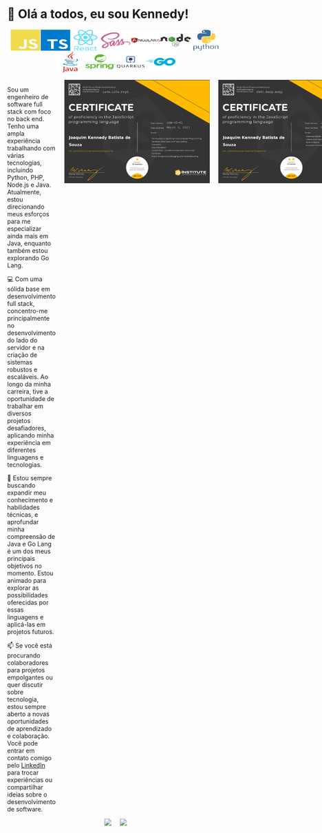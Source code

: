 <main>
<h1>👋 Olá a todos, eu sou Kennedy!</h1>
<div style="display: flex; flex-wrap: wrap; justify-content: center;">
  <img align="center" alt="Kennedy-Js" height="50" width="70" src="https://raw.githubusercontent.com/devicons/devicon/master/icons/javascript/javascript-plain.svg">
  <img align="center" alt="Kennedy-Ts" height="50" width="70" src="https://raw.githubusercontent.com/devicons/devicon/master/icons/typescript/typescript-plain.svg">
  <img align="center" alt="Kennedy-React" height="50" width="70" src="https://raw.githubusercontent.com/devicons/devicon/master/icons/react/react-original-wordmark.svg">
  <img align="center" alt="Kennedy-Sass" height="50" width="70" src="https://raw.githubusercontent.com/devicons/devicon/master/icons/sass/sass-original.svg">
  <img align="center" alt="Kennedy-Angular" height="50" width="70" src="https://raw.githubusercontent.com/devicons/devicon/master/icons/angularjs/angularjs-original-wordmark.svg">
  <img align="center" alt="Kennedy-NodeJS" height="50" width="70" src="https://raw.githubusercontent.com/devicons/devicon/master/icons/nodejs/nodejs-original-wordmark.svg">
  <img align="center" alt="Kennedy-Python" height="50" width="70" src="https://raw.githubusercontent.com/devicons/devicon/master/icons/python/python-original-wordmark.svg">
  <img align="center" alt="Kennedy-Java" height="50" width="70" src="https://raw.githubusercontent.com/devicons/devicon/master/icons/java/java-original-wordmark.svg">
  <img align="center" alt="Kennedy-spring" height="50" width="70" src="https://raw.githubusercontent.com/devicons/devicon/master/icons/spring/spring-original-wordmark.svg">
  <img align="center" alt="Kennedy-Quarkus" height="50" width="70" src="https://raw.githubusercontent.com/devicons/devicon/master/icons/quarkus/quarkus-original-wordmark.svg">
  <img align="center" alt="Kennedy-Go" height="50" width="70" src="https://raw.githubusercontent.com/devicons/devicon/master/icons/go/go-original-wordmark.svg">
</div>
<br>
<div style="display: flex; gap:20px">
  <div style="flex: 1;">
    <p>Sou um engenheiro de software full stack com foco no back end. Tenho uma ampla experiência trabalhando com várias tecnologias, incluindo Python, PHP, Node.js e Java. Atualmente, estou direcionando meus esforços para me especializar ainda mais em Java, enquanto também estou explorando Go Lang.</p>
    <p>💻 Com uma sólida base em desenvolvimento full stack, concentro-me principalmente no desenvolvimento do lado do servidor e na criação de sistemas robustos e escaláveis. Ao longo da minha carreira, tive a oportunidade de trabalhar em diversos projetos desafiadores, aplicando minha experiência em diferentes linguagens e tecnologias.</p>
    <p>🔭 Estou sempre buscando expandir meu conhecimento e habilidades técnicas, e aprofundar minha compreensão de Java e Go Lang é um dos meus principais objetivos no momento. Estou animado para explorar as possibilidades oferecidas por essas linguagens e aplicá-las em projetos futuros.</p>
    <p>📫 Se você está procurando colaboradores para projetos empolgantes ou quer discutir sobre tecnologia, estou sempre aberto a novas oportunidades de aprendizado e colaboração. Você pode entrar em contato comigo pelo <a href="https://www.linkedin.com/in/joaquim-kennedy-1001b3197/">LinkedIn</a> para trocar experiências ou compartilhar ideias sobre o desenvolvimento de software.</p>
  </div>
  <div style="display:flex; height: 15rem; gap:20px;">
    <img style="height:15rem;" src="assets/certifications/jse-40-01.png">
    <img style="height:15rem;" src="assets/certifications/jsa-41-01.png">
  </div>
</div>
<section style="display:flex; justify-content:center; gap:20px; height:18rem;">
  <img src="https://github-readme-stats.vercel.app/api/top-langs/?username=devkemc&hide=css,html,plsql,scala">
  <img src="https://github-readme-stats.vercel.app/api?username=devkemc&show_icons=true&theme=vue">
</section>
</main>
